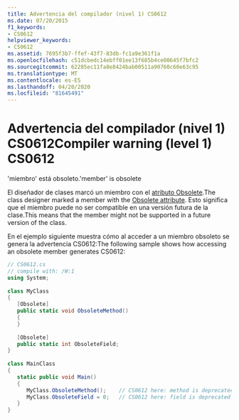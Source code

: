 ```yaml
---
title: Advertencia del compilador (nivel 1) CS0612
ms.date: 07/20/2015
f1_keywords:
- CS0612
helpviewer_keywords:
- CS0612
ms.assetid: 7695f3b7-ffef-43f7-83db-fc1a9e361f1a
ms.openlocfilehash: c51dcbedc14ebff01ee13f685b4ce00645f7bfc2
ms.sourcegitcommit: 62285ec11fa8e8424bab00511a90760c60e63c95
ms.translationtype: MT
ms.contentlocale: es-ES
ms.lasthandoff: 04/20/2020
ms.locfileid: "81645491"
---
```

# <a name="compiler-warning-level-1-cs0612"></a><span data-ttu-id="b8910-102">Advertencia del compilador (nivel 1) CS0612</span><span class="sxs-lookup"><span data-stu-id="b8910-102">Compiler warning (level 1) CS0612</span></span>

<span data-ttu-id="b8910-103">'miembro' está obsoleto.</span><span class="sxs-lookup"><span data-stu-id="b8910-103">'member' is obsolete</span></span>  
  
 <span data-ttu-id="b8910-104">El diseñador de clases marcó un miembro con el [atributo Obsolete](../language-reference/attributes/general.md#obsolete-attribute).</span><span class="sxs-lookup"><span data-stu-id="b8910-104">The class designer marked a member with the [Obsolete attribute](../language-reference/attributes/general.md#obsolete-attribute).</span></span> <span data-ttu-id="b8910-105">Esto significa que el miembro puede no ser compatible en una versión futura de la clase.</span><span class="sxs-lookup"><span data-stu-id="b8910-105">This means that the member might not be supported in a future version of the class.</span></span>  
  
 <span data-ttu-id="b8910-106">En el ejemplo siguiente muestra cómo al acceder a un miembro obsoleto se genera la advertencia CS0612:</span><span class="sxs-lookup"><span data-stu-id="b8910-106">The following sample shows how accessing an obsolete member generates CS0612:</span></span>  
  
```csharp  
// CS0612.cs  
// compile with: /W:1  
using System;  
  
class MyClass  
{  
   [Obsolete]  
   public static void ObsoleteMethod()  
   {  
   }  
  
   [Obsolete]  
   public static int ObsoleteField;  
}  
  
class MainClass  
{  
   static public void Main()  
   {  
      MyClass.ObsoleteMethod();    // CS0612 here: method is deprecated  
      MyClass.ObsoleteField = 0;   // CS0612 here: field is deprecated  
   }  
}  
```
